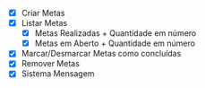 - [x] Criar Metas 
- [x] Listar Metas
    - [x] Metas Realizadas + Quantidade em número
    - [x] Metas em Aberto + Quantidade em número
- [x] Marcar/Desmarcar Metas como concluídas
- [x] Remover Metas
- [x] Sistema Mensagem